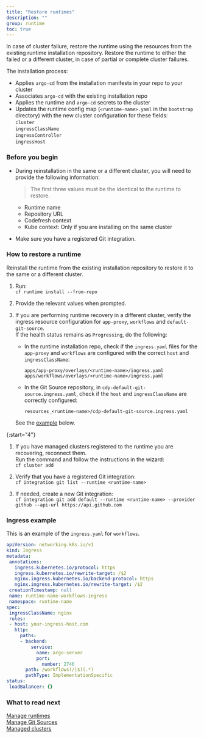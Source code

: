 ```yaml
---
title: "Restore runtimes"
description: ""
group: runtime
toc: true
---
```


In case of cluster failure, restore the runtime using the resources from the existing runtime installation repository. Restore the runtime to either the failed or a different cluster, in case of partial or complete cluster failures. 

The installation process:
* Applies `argo-cd` from the installation manifests in your repo to your cluster
* Associates `argo-cd` with the existing installation repo
* Applies the runtime and `argo-cd` secrets to the cluster
* Updates the runtime config map (`<runtime-name>.yaml` in the `bootstrap` directory) with the new cluster configuration for these fields:  
  `cluster`  
  `ingressClassName`  
  `ingressController`  
  `ingressHost` 

### Before you begin

* During reinstallation in the same or a different cluster, you will need to provide the following information: 
  > The first three values must be the identical to the runtime to restore. 
  * Runtime name
  * Repository URL
  * Codefresh context
  * Kube context: Only if you are installing on the same cluster

* Make sure you have a registered Git integration.  


### How to restore a runtime
Reinstall the runtime from the existing installation repository to restore it to the same or a different cluster.  


1. Run:  
  `cf runtime install --from-repo`
1. Provide the relevant values when prompted.
1. If you are performing runtime recovery in a different cluster, verify the ingress resource configuration for `app-proxy`, `workflows` and `default-git-source`.  
  If the health status remains as `Progressing`, do the following:
  
    * In the runtime installation repo, check if the `ingress.yaml` files for the `app-proxy` and `workflows` are configured with the correct `host` and `ingressClassName`:  

      `apps/app-proxy/overlays/<runtime-name>/ingress.yaml`  
      `apps/workflows/overlays/<runtime-name>/ingress.yaml`  

    * In the Git Source repository, in `cdp-default-git-source.ingress.yaml`, check if the `host` and `ingressClassName` are correctly configured: 

       `resources_<runtime-name>/cdp-default-git-source.ingress.yaml`  
    
    See the [example](#ingress-example) below. 
    
{:start="4"}
1. If you have managed clusters registered to the runtime you are recovering, reconnect them.  
  Run the command and follow the instructions in the wizard:  
  `cf cluster add`

1. Verify that you have a registered Git integration:  
  `cf integration git list --runtime <runtime-name>`  

1. If needed, create a new Git integration:  
  `cf integration git add default --runtime <runtime-name> --provider github --api-url https://api.github.com` 

    

### Ingress example
This is an example of the `ingress.yaml` for `workflows`.

 ```yaml
apiVersion: networking.k8s.io/v1
kind: Ingress
metadata:
  annotations:
    ingress.kubernetes.io/protocol: https
    ingress.kubernetes.io/rewrite-target: /$2
    nginx.ingress.kubernetes.io/backend-protocol: https
    nginx.ingress.kubernetes.io/rewrite-target: /$2
  creationTimestamp: null
  name: runtime-name-workflows-ingress
  namespace: runtime-name
spec:
  ingressClassName: nginx
  rules:
  - host: your-ingress-host.com
    http:
      paths:
      - backend:
          service:
            name: argo-server
            port:
              number: 2746
        path: /workflows(/|$)(.*)
        pathType: ImplementationSpecific
status:
  loadBalancer: {}
```

### What to read next
[Manage runtimes]({{site.baseurl}}/docs/runtime/monitor-manage-runtimes/)  
[Manage Git Sources]({{site.baseurl}}/docs/runtime/git-sources/)  
[Managed clusters]({{site.baseurl}}/docs/runtime/managed-cluster/)